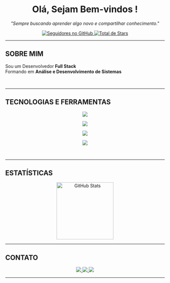 <h1 align="center">Olá, Sejam Bem-vindos !</h1>
<p align="center"><i>"Sempre buscando aprender algo novo e compartilhar conhecimento."</i></p>

<p align="center">
  <a href="https://github.com/FranciscoCleiton-Dev">
    <img src="https://img.shields.io/github/followers/FranciscoCleiton-Dev?label=Seguidores&style=social" alt="Seguidores no GitHub" />
  </a>
  <a href="https://github.com/FranciscoCleiton-Dev?tab=repositories">
    <img src="https://img.shields.io/github/stars/FranciscoCleiton-Dev?affiliations=OWNER%2CCOLLABORATOR&style=social" alt="Total de Stars" />
  </a>
</p>

---

## SOBRE MIM
Sou um Desenvolvedor **Full Stack**   
Formando em **Análise e Desenvolvimento de Sistemas**

<br>

---


## TECNOLOGIAS E FERRAMENTAS

<p align="center">
  <img src="https://skillicons.dev/icons?i=js,java,python" />
</p>

<p align="center">
  <img src="https://skillicons.dev/icons?i=html,css,nodejs,react,next,bootstrap,tailwind,spring" />
</p>

<p align="center">
  <img src="https://skillicons.dev/icons?i=docker,git,github,linux,aws" />
</p>

<p align="center">
  <img src="https://skillicons.dev/icons?i=postgresql,mysql,mongodb,dynamodb" />
</p>

<br>

---

## ESTATÍSTICAS
<p align="center">
  <img height="180em" src="https://github-readme-stats.vercel.app/api?username=FranciscoCleiton-Dev&show_icons=true&theme=tokyonight" alt="GitHub Stats"/>
</p>

---

## CONTATO
<p align="center">
  <a href="https://www.linkedin.com/in/cleitonsousadev" target="_blank">
    <img src="https://img.shields.io/badge/LinkedIn-0A66C2?style=for-the-badge&logo=linkedin&logoColor=white" />
  </a>
  <a href="mailto:fccleitonfs.329@gmail.com">
    <img src="https://img.shields.io/badge/Email-D14836?style=for-the-badge&logo=gmail&logoColor=white" />
  </a>
  <a href="https://github.com/FranciscoCleiton-Dev">
    <img src="https://img.shields.io/badge/GitHub-171515?style=for-the-badge&logo=github&logoColor=white" />
  </a>
</p>

---


